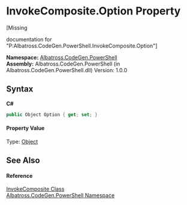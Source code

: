 # InvokeComposite.Option Property 
 

\[Missing <summary> documentation for "P:Albatross.CodeGen.PowerShell.InvokeComposite.Option"\]

**Namespace:**&nbsp;<a href="N_Albatross_CodeGen_PowerShell.md">Albatross.CodeGen.PowerShell</a><br />**Assembly:**&nbsp;Albatross.CodeGen.PowerShell (in Albatross.CodeGen.PowerShell.dll) Version: 1.0.0

## Syntax

**C#**<br />
``` C#
public Object Option { get; set; }
```


#### Property Value
Type: <a href="http://msdn2.microsoft.com/en-us/library/e5kfa45b" target="_blank">Object</a>

## See Also


#### Reference
<a href="T_Albatross_CodeGen_PowerShell_InvokeComposite.md">InvokeComposite Class</a><br /><a href="N_Albatross_CodeGen_PowerShell.md">Albatross.CodeGen.PowerShell Namespace</a><br />